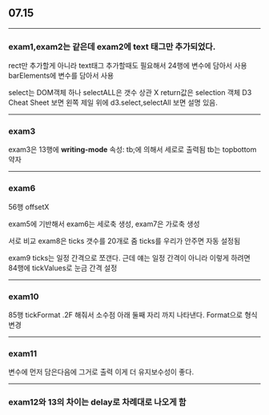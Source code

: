 ## 07.15 

---

### exam1,exam2는 같은데 exam2에 text 태그만 추가되었다.

rect만 추가할게 아니라 text태그 추가할때도 필요해서 24행에 변수에 담아서 사용 barElements에 변수를 담아서 사용

select는 DOM객체 하나 selectALL은 갯수 상관 X return값은 selection 객체 D3 Cheat Sheet 보면 왼쪽 제일 위에 d3.select,selectAll 보면 설명 있음. 

---

### exam3

exam3은 13행에 **writing-mode** 속성: tb;에 의해서 세로로 출력됨 tb는 topbottom 약자

---

### exam6

56행 offsetX 

exam5에 기반해서 exam6는 세로축 생성, exam7은 가로축 생성

서로 비교 exam8은 ticks 갯수를  20개로 줌 ticks를 우리가 안주면 자동 설정됨 

exam9 ticks는 일정 간격으로 쪼갠다. 근데 얘는 일정 간격이 아니라 이렇게 하려면 84행에 tickValues로 눈금 간격 설정

---

### exam10

85행 tickFormat .2F 해줘서 소수점 아래 둘째 자리 까지 나타낸다. Format으로 형식 변경

---

### exam11

변수에 먼저 담은다음에 그거로 출력 이게 더 유지보수성이 좋다.

---

### exam12와 13의 차이는 delay로 차례대로 나오게 함 



